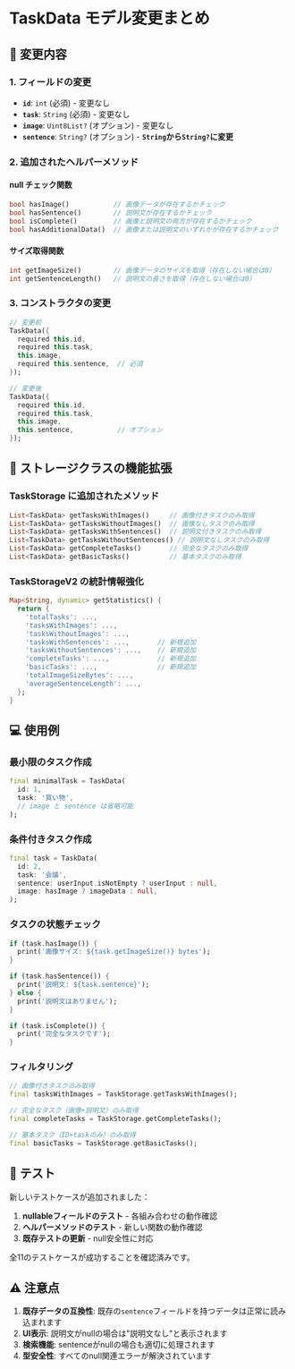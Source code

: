 # TaskData モデル変更まとめ

## 📝 変更内容

### 1. フィールドの変更
- **`id`**: `int` (必須) - 変更なし
- **`task`**: `String` (必須) - 変更なし  
- **`image`**: `Uint8List?` (オプション) - 変更なし
- **`sentence`**: `String?` (オプション) - **`String`から`String?`に変更**

### 2. 追加されたヘルパーメソッド

#### null チェック関数
```dart
bool hasImage()           // 画像データが存在するかチェック
bool hasSentence()        // 説明文が存在するかチェック
bool isComplete()         // 画像と説明文の両方が存在するかチェック
bool hasAdditionalData()  // 画像または説明文のいずれかが存在するかチェック
```

#### サイズ取得関数
```dart
int getImageSize()        // 画像データのサイズを取得（存在しない場合は0）
int getSentenceLength()   // 説明文の長さを取得（存在しない場合は0）
```

### 3. コンストラクタの変更
```dart
// 変更前
TaskData({
  required this.id,
  required this.task,
  this.image,
  required this.sentence,  // 必須
});

// 変更後
TaskData({
  required this.id,
  required this.task,
  this.image,
  this.sentence,           // オプション
});
```

## 🔧 ストレージクラスの機能拡張

### TaskStorage に追加されたメソッド
```dart
List<TaskData> getTasksWithImages()     // 画像付きタスクのみ取得
List<TaskData> getTasksWithoutImages()  // 画像なしタスクのみ取得
List<TaskData> getTasksWithSentences()  // 説明文付きタスクのみ取得
List<TaskData> getTasksWithoutSentences() // 説明文なしタスクのみ取得
List<TaskData> getCompleteTasks()       // 完全なタスクのみ取得
List<TaskData> getBasicTasks()          // 基本タスクのみ取得
```

### TaskStorageV2 の統計情報強化
```dart
Map<String, dynamic> getStatistics() {
  return {
    'totalTasks': ...,
    'tasksWithImages': ...,
    'tasksWithoutImages': ...,
    'tasksWithSentences': ...,       // 新規追加
    'tasksWithoutSentences': ...,    // 新規追加  
    'completeTasks': ...,            // 新規追加
    'basicTasks': ...,               // 新規追加
    'totalImageSizeBytes': ...,
    'averageSentenceLength': ...,
  };
}
```

## 💻 使用例

### 最小限のタスク作成
```dart
final minimalTask = TaskData(
  id: 1,
  task: '買い物',
  // image と sentence は省略可能
);
```

### 条件付きタスク作成
```dart
final task = TaskData(
  id: 2,
  task: '会議',
  sentence: userInput.isNotEmpty ? userInput : null,
  image: hasImage ? imageData : null,
);
```

### タスクの状態チェック
```dart
if (task.hasImage()) {
  print('画像サイズ: ${task.getImageSize()} bytes');
}

if (task.hasSentence()) {
  print('説明文: ${task.sentence}');
} else {
  print('説明文はありません');
}

if (task.isComplete()) {
  print('完全なタスクです');
}
```

### フィルタリング
```dart
// 画像付きタスクのみ取得
final tasksWithImages = TaskStorage.getTasksWithImages();

// 完全なタスク（画像+説明文）のみ取得  
final completeTasks = TaskStorage.getCompleteTasks();

// 基本タスク（ID+taskのみ）のみ取得
final basicTasks = TaskStorage.getBasicTasks();
```

## 🧪 テスト

新しいテストケースが追加されました：

1. **nullableフィールドのテスト** - 各組み合わせの動作確認
2. **ヘルパーメソッドのテスト** - 新しい関数の動作確認
3. **既存テストの更新** - null安全性に対応

全11のテストケースが成功することを確認済みです。

## ⚠️ 注意点

1. **既存データの互換性**: 既存の`sentence`フィールドを持つデータは正常に読み込まれます
2. **UI表示**: 説明文がnullの場合は"説明文なし"と表示されます
3. **検索機能**: sentenceがnullの場合も適切に処理されます
4. **型安全性**: すべてのnull関連エラーが解決されています
